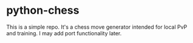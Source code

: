 # python-chess
This is a simple repo.
It's a chess move generator intended for local PvP and training.
I may add port functionality later.
